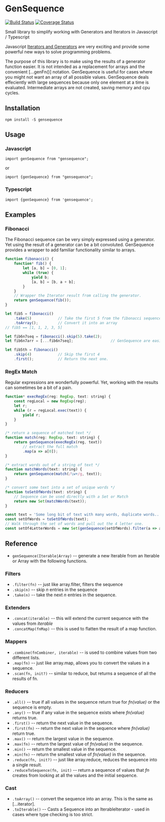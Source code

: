 # GenSequence

[![Build Status](https://travis-ci.org/Jason3S/GenSequence.svg?branch=master)](https://travis-ci.org/Jason3S/GenSequence)
[![Coverage Status](https://coveralls.io/repos/github/Jason3S/GenSequence/badge.svg?branch=master)](https://coveralls.io/github/Jason3S/GenSequence?branch=master)

Small library to simplify working with Generators and Iterators in Javascript / Typescript

Javascript [Iterators and Generators](https://developer.mozilla.org/en/docs/Web/JavaScript/Guide/Iterators_and_Generators)
are very exciting and provide some powerful new ways to solve programming problems.

The purpose of this library is to make using the results of a generator function easier.
It is not intended as a replacement for arrays and the convenient [...genFn()] notation.
GenSequence is useful for cases where you might not want an array of all possible values.
GenSequence deals effeciently with large sequences because only one element at a time is evaluated.
Intermediate arrays are not created, saving memory and cpu cycles.

## Installation

```
npm install -S gensequence
```

## Usage

### Javascript
```
import genSequence from "gensequence";
```
or
```
import {genSequence} from "gensequence";
```


### Typescript
```
import {genSequence} from 'gensequence';
```

## Examples

### Fibonacci
The Fibonacci sequence can be very simply expressed using a generator.  Yet using the result of a generator can be a bit convoluted.
GenSequence provides a wrapper to add familiar functionality similar to arrays.

```javascript
function fibonacci() {
    function* fib() {
        let [a, b] = [0, 1];
        while (true) {
            yield b;
            [a, b] = [b, a + b];
        }
    }
    // Wrapper the Iterator result from calling the generator.
    return genSequence(fib());
}

let fib5 = fibonacci()
    .take(5)            // Take the first 5 from the fibonacci sequence
    .toArray();         // Convert it into an array
// fib5 == [1, 1, 2, 3, 5]

let fib6n7seq = fibonacci().skip(5).take(2);
let fib6n7arr = [...fib6n7seq];                 // GenSequence are easily converted into arrays.

let fib5th = fibonacci()
    .skip(4)            // Skip the first 4
    .first();           // Return the next one.
```

### RegEx Match

Regular expressions are wonderfully powerful.  Yet, working with the results can sometimes be a bit of a pain.

```javascript
function* execRegEx(reg: RegExp, text: string) {
    const regLocal = new RegExp(reg);
    let r;
    while (r = regLocal.exec(text)) {
        yield r;
    }
}

/* return a sequence of matched text */
function match(reg: RegExp, text: string) {
    return genSequence(execRegEx(reg, text))
        // extract the full match
        .map(a => a[0]);
}

/* extract words out of a string of text */
function matchWords(text: string) {
    return genSequence(match(/\w+/g, text));
}

/* convert some text into a set of unique words */
function toSetOfWords(text: string) {
    // Sequence can be used directly with a Set or Match
    return new Set(matchWords(text));
}

const text = 'Some long bit of text with many words, duplicate words...';
const setOfWords = toSetOfWords(text);
// Walk through the set of words and pull out the 4 letter one.
const setOf4LetterWords = new Set(genSequence(setOfWords).filter(a => a.length === 4));

```


## Reference
- `genSequence(Iterable|Array)` -- generate a new Iterable from an Iterable or Array with the following functions.

### Filters
- `.filter(fn)` -- just like array.filter, filters the sequence
- `.skip(n)` -- skip *n* entries in the sequence
- `.take(n)` -- take the next *n* entries in the sequence.

### Extenders
- `.concat(iterable)` -- this will extend the current sequence with the values from *iterable*
- `.concatMap(fnMap)` -- this is used to flatten the result of a map function.

### Mappers
- `.combine(fnCombiner, iterable)` -- is used to combine values from two different lists.
- `.map(fn)` -- just like array.map, allows you to convert the values in a sequence.
- `.scan(fn, init?)` -- similar to reduce, but returns a sequence of all the results of fn.

### Reducers
- `.all()` -- true if all values in the sequence return true for *fn(value)* or the sequence is empty.
- `.any()` -- true if any value in the sequence exists where *fn(value)* returns true.
- `.first()` -- return the next value in the sequence.
- `.first(fn)` -- return the next value in the sequence where *fn(value)* return true.
- `.max()` -- return the largest value in the sequence.
- `.max(fn)` -- return the largest value of *fn(value)* in the sequence.
- `.min()` -- return the smallest value in the sequence.
- `.min(fn)` -- return the smallest value of *fn(value)* in the sequence.
- `.reduce(fn, init?)` -- just like array.reduce, reduces the sequence into a single result.
- `.reduceToSequence(fn, init)` -- return a sequence of values that *fn* creates from looking at all the values and the initial sequence.

### Cast
- `.toArray()` -- convert the sequence into an array.  This is the same as [...iterator].
- `.toIterable()` -- Casts a Sequence into an IterableIterator - used in cases where type checking is too strict.
